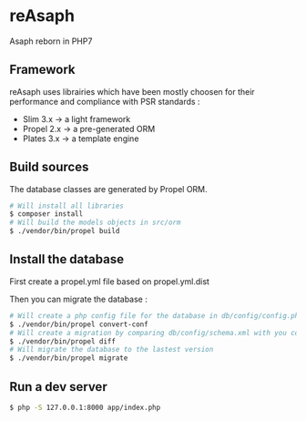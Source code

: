 # reAsaph

Asaph reborn in PHP7

## Framework

reAsaph uses librairies which have been mostly choosen for their performance and compliance 
with PSR standards :

- Slim 3.x -> a light framework 
- Propel 2.x -> a pre-generated ORM
- Plates 3.x -> a template engine 

## Build sources

The database classes are generated by Propel ORM.

```sh
# Will install all libraries
$ composer install
# Will build the models objects in src/orm
$ ./vendor/bin/propel build
```

## Install the database

First create a propel.yml file based on propel.yml.dist

Then you can migrate the database :

```sh
# Will create a php config file for the database in db/config/config.php from propel.yml
$ ./vendor/bin/propel convert-conf
# Will create a migration by comparing db/config/schema.xml with you configured database :
$ ./vendor/bin/propel diff
# Will migrate the database to the lastest version
$ ./vendor/bin/propel migrate
```

## Run a dev server

```bash
$ php -S 127.0.0.1:8000 app/index.php
```
